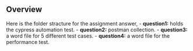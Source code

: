 ## Overview

Here is the folder stracture for the assignment answer, 
    - **question1:** holds the cypress automation test.
    - **question2:** postman collection. 
    - **question3:** a word file for 5 different test cases.
    - **question4:** a word file for the performance test. 
        
